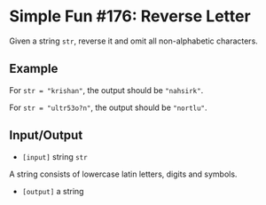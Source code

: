 # Simple Fun #176: Reverse Letter

Given a string `str`, reverse it and omit all non-alphabetic characters.

## Example

For `str = "krishan"`, the output should be `"nahsirk"`.

For `str = "ultr53o?n"`, the output should be `"nortlu"`.

## Input/Output

* `[input]` string `str`

A string consists of lowercase latin letters, digits and symbols.

* `[output]` a string